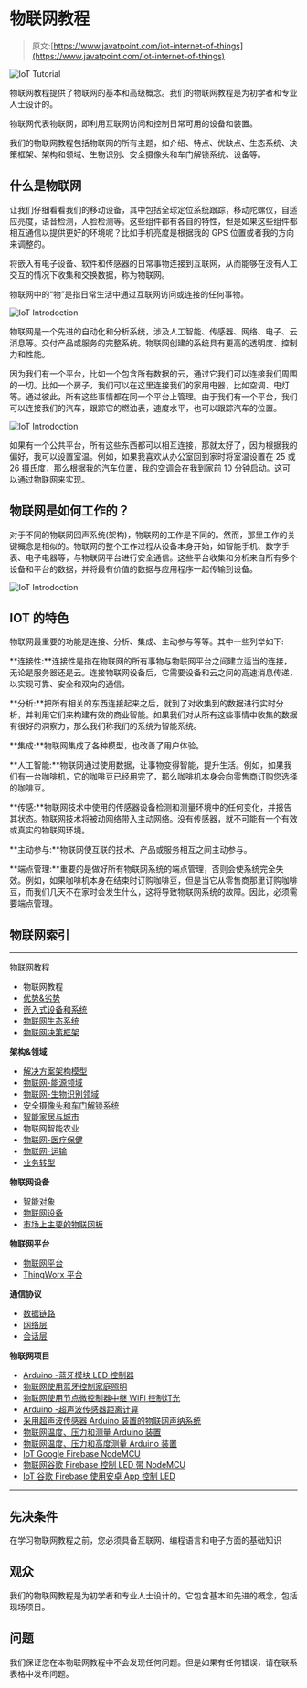 # 物联网教程

> 原文:[https://www.javatpoint.com/iot-internet-of-things](https://www.javatpoint.com/iot-internet-of-things)

![IoT Tutorial](../Images/01fef25da72c0b8f924971a3f913b853.png)

物联网教程提供了物联网的基本和高级概念。我们的物联网教程是为初学者和专业人士设计的。

物联网代表物联网，即利用互联网访问和控制日常可用的设备和装置。

我们的物联网教程包括物联网的所有主题，如介绍、特点、优缺点、生态系统、决策框架、架构和领域、生物识别、安全摄像头和车门解锁系统、设备等。

## 什么是物联网

让我们仔细看看我们的移动设备，其中包括全球定位系统跟踪，移动陀螺仪，自适应亮度，语音检测，人脸检测等。这些组件都有各自的特性，但是如果这些组件都相互通信以提供更好的环境呢？比如手机亮度是根据我的 GPS 位置或者我的方向来调整的。

将嵌入有电子设备、软件和传感器的日常事物连接到互联网，从而能够在没有人工交互的情况下收集和交换数据，称为物联网。

物联网中的“物”是指日常生活中通过互联网访问或连接的任何事物。

![IoT Introdoction](../Images/9c865b13c40ac62aac041b610acd3fc2.png)

物联网是一个先进的自动化和分析系统，涉及人工智能、传感器、网络、电子、云消息等。交付产品或服务的完整系统。物联网创建的系统具有更高的透明度、控制力和性能。

因为我们有一个平台，比如一个包含所有数据的云，通过它我们可以连接我们周围的一切。比如一个房子，我们可以在这里连接我们的家用电器，比如空调、电灯等。通过彼此，所有这些事情都在同一个平台上管理。由于我们有一个平台，我们可以连接我们的汽车，跟踪它的燃油表，速度水平，也可以跟踪汽车的位置。

![IoT Introdoction](../Images/2f8258e3a2a679edecb4277f8556d031.png)

如果有一个公共平台，所有这些东西都可以相互连接，那就太好了，因为根据我的偏好，我可以设置室温。例如，如果我喜欢从办公室回到家时将室温设置在 25 或 26 摄氏度，那么根据我的汽车位置，我的空调会在我到家前 10 分钟启动。这可以通过物联网来实现。

## 物联网是如何工作的？

对于不同的物联网回声系统(架构)，物联网的工作是不同的。然而，那里工作的关键概念是相似的。物联网的整个工作过程从设备本身开始，如智能手机、数字手表、电子电器等，与物联网平台进行安全通信。这些平台收集和分析来自所有多个设备和平台的数据，并将最有价值的数据与应用程序一起传输到设备。

![IoT Introdoction](../Images/0b56d6f244ba8130329f7cce11ed98ea.png)

## IOT 的特色

物联网最重要的功能是连接、分析、集成、主动参与等等。其中一些列举如下:

**连接性:**连接性是指在物联网的所有事物与物联网平台之间建立适当的连接，无论是服务器还是云。连接物联网设备后，它需要设备和云之间的高速消息传递，以实现可靠、安全和双向的通信。

**分析:**把所有相关的东西连接起来之后，就到了对收集到的数据进行实时分析，并利用它们来构建有效的商业智能。如果我们对从所有这些事情中收集的数据有很好的洞察力，那么我们称我们的系统为智能系统。

**集成:**物联网集成了各种模型，也改善了用户体验。

**人工智能:**物联网通过使用数据，让事物变得智能，提升生活。例如，如果我们有一台咖啡机，它的咖啡豆已经用完了，那么咖啡机本身会向零售商订购您选择的咖啡豆。

**传感:**物联网技术中使用的传感器设备检测和测量环境中的任何变化，并报告其状态。物联网技术将被动网络带入主动网络。没有传感器，就不可能有一个有效或真实的物联网环境。

**主动参与:**物联网使互联的技术、产品或服务相互之间主动参与。

**端点管理:**重要的是做好所有物联网系统的端点管理，否则会使系统完全失效。例如，如果咖啡机本身在结束时订购咖啡豆，但是当它从零售商那里订购咖啡豆，而我们几天不在家时会发生什么，这将导致物联网系统的故障。因此，必须需要端点管理。

## 物联网索引

* * *

物联网教程

*   物联网教程
*   [优势&劣势](iot-advantage-and-disadvantage)
*   [嵌入式设备和系统](iot-embedded-devices)
*   [物联网生态系统](iot-ecosystem)
*   [物联网决策框架](iot-decision-framework)

**架构&领域**

*   [解决方案架构模型](iot-architecture-models)
*   [物联网-能源领域](iot-energy-domain)
*   [物联网-生物识别领域](iot-biometric-domain)
*   [安全摄像头和车门解锁系统](iot-security-camera-and-door-unlock-system)
*   [智能家居与城市](iot-smart-home-and-smart-city)
*   物联网智能农业
*   [物联网-医疗保健](iot-healthcare)
*   [物联网-运输](iot-transportation)
*   [业务转型](iot-transforming-businesses)

**物联网设备**

*   [智能对象](iot-smart-objects)
*   [物联网设备](iot-devices)
*   [市场上主要的物联网板](major-iot-boards-in-market)

**物联网平台**

*   [物联网平台](iot-platform)
*   [ThingWorx 平台](iot-thingworx-platform)

**通信协议**

*   [数据链路](iot-data-link-communication-protocol)
*   [网络层](iot-network-layer-protocols)
*   [会话层](iot-session-layer-protocols)

**物联网项目**

*   [Arduino -蓝牙模块 LED 控制器](iot-project-using-arduino-bluetooth-module-to-control-led)
*   [物联网使用蓝牙控制家庭照明](iot-project-controlling-home-light-using-bluetooth-module-arduino-relay)
*   [物联网使用节点微控制器中继 WiFi 控制灯光](iot-project-controlling-light-using-nodemcu-relay-wifi)
*   [Arduino -超声波传感器距离计算](iot-project-using-ultrasonic-sensor-arduino-distance-calculation)
*   [采用超声波传感器 Arduino 装置的物联网声纳系统](iot-sonar-system-ultrasonic-sensor-arduino)
*   [物联网温度、压力和测量 Arduino 装置](iot-temperature-pressure-measurement-pressure-sensor-arduino)
*   [物联网温度、压力和高度测量 Arduino 装置](iot-temperature-pressure-altitude-measurement-using-pressure-sensor-arduino)
*   [IoT Google Firebase NodeMCU](iot-project-google-firebase-nodemcu)
*   [物联网谷歌 Firebase 控制 LED 带 NodeMCU](iot-project-google-firebase-controlling-led-with-nodemcu)
*   [IoT 谷歌 Firebase 使用安卓 App 控制 LED](iot-project-google-firebase-controlling-led-using-android-app)

* * *

## 先决条件

在学习物联网教程之前，您必须具备互联网、编程语言和电子方面的基础知识

## 观众

我们的物联网教程是为初学者和专业人士设计的。它包含基本和先进的概念，包括现场项目。

## 问题

我们保证您在本物联网教程中不会发现任何问题。但是如果有任何错误，请在联系表格中发布问题。